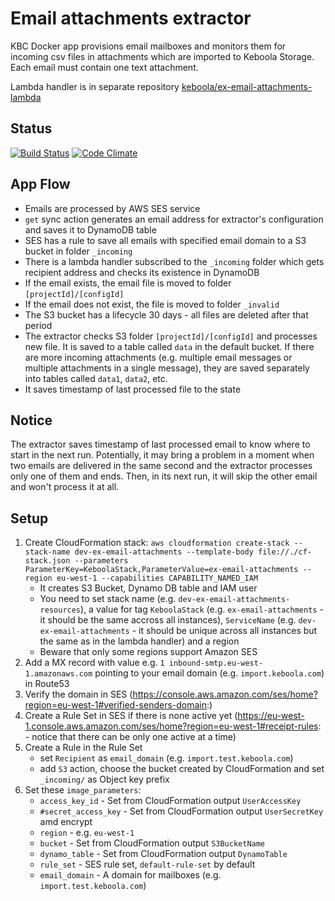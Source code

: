 # Email attachments extractor
KBC Docker app provisions email mailboxes and monitors them for incoming csv files in attachments which are imported to Keboola Storage. Each email must contain one text attachment.

Lambda handler is in separate repository [keboola/ex-email-attachments-lambda](https://github.com/keboola/ex-email-attachments-lambda)

## Status

[![Build Status](https://travis-ci.org/keboola/ex-email-attachments.svg)](https://travis-ci.org/keboola/ex-email-attachments) [![Code Climate](https://codeclimate.com/github/keboola/ex-email-attachments/badges/gpa.svg)](https://codeclimate.com/github/keboola/ex-email-attachments)

## App Flow

- Emails are processed by AWS SES service
- `get` sync action generates an email address for extractor's configuration and saves it to DynamoDB table
- SES has a rule to save all emails with specified email domain to a S3 bucket in folder `_incoming`
- There is a lambda handler subscribed to the `_incoming` folder which gets recipient address and checks its existence in DynamoDB
- If the email exists, the email file is moved to folder `[projectId]/[configId]`
- If the email does not exist, the file is moved to folder `_invalid`
- The S3 bucket has a lifecycle 30 days - all files are deleted after that period
- The extractor checks S3 folder `[projectId]/[configId]` and processes new file. It is saved to a table called `data` in the default bucket. If there are more incoming attachments (e.g. multiple email messages or multiple attachments in a single message), they are saved separately into tables called `data1`, `data2`, etc.
- It saves timestamp of last processed file to the state

## Notice

The extractor saves timestamp of last processed email to know where to start in the next run. Potentially, it may bring a problem in a moment when two emails are delivered in the same second and the extractor processes only one of them and ends. Then, in its next run, it will skip the other email and won't process it at all.

## Setup
1. Create CloudFormation stack: `aws cloudformation create-stack --stack-name dev-ex-email-attachments --template-body file://./cf-stack.json --parameters ParameterKey=KeboolaStack,ParameterValue=ex-email-attachments --region eu-west-1 --capabilities CAPABILITY_NAMED_IAM`
    - It creates S3 Bucket, Dynamo DB table and IAM user
    - You need to set stack name (e.g. `dev-ex-email-attachments-resources`), a value for tag `KeboolaStack` (e.g. `ex-email-attachments` - it should be the same accross all instances), `ServiceName` (e.g. `dev-ex-email-attachments` - it should be unique across all instances but the same as in the lambda handler) and a region
    - Beware that only some regions support Amazon SES
2. Add a MX record with value e.g. `1 inbound-smtp.eu-west-1.amazonaws.com` pointing to your email domain (e.g. `import.keboola.com`) in Route53
3. Verify the domain in SES (https://console.aws.amazon.com/ses/home?region=eu-west-1#verified-senders-domain:)
4. Create a Rule Set in SES if there is none active yet (https://eu-west-1.console.aws.amazon.com/ses/home?region=eu-west-1#receipt-rules: - notice that there can be only one active at a time)
5. Create a Rule in the Rule Set
    - set `Recipient` as `email_domain` (e.g. `import.test.keboola.com`)
    - add `S3` action, choose the bucket created by CloudFormation and set `_incoming/` as Object key prefix
6. Set these `image_parameters`:
    - `access_key_id` - Set from CloudFormation output `UserAccessKey`
    - `#secret_access_key` - Set from CloudFormation output `UserSecretKey` amd encrypt
    - `region` - e.g. `eu-west-1`
    - `bucket` - Set from CloudFormation output `S3BucketName`
    - `dynamo_table` - Set from CloudFormation output `DynamoTable`
    - `rule_set` - SES rule set, `default-rule-set` by default
    - `email_domain` - A domain for mailboxes (e.g. `import.test.keboola.com`)
